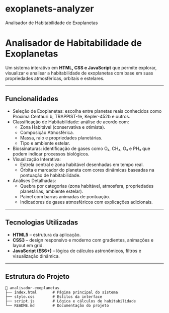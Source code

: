 # exoplanets-analyzer
Analisador de Habitabilidade de Exoplanetas
# Analisador de Habitabilidade de Exoplanetas

Um sistema interativo em **HTML, CSS e JavaScript** que permite explorar, visualizar e analisar a habitabilidade de exoplanetas com base em suas propriedades atmosféricas, orbitais e estelares. 

---

## Funcionalidades

- Seleção de Exoplanetas: escolha entre planetas reais conhecidos como Proxima Centauri b, TRAPPIST-1e, Kepler-452b e outros.
- Classificação de Habitabilidade: análise de acordo com:
  - Zona Habitável (conservativa e otimista).
  - Composição Atmosférica.
  - Massa, raio e propriedades planetárias.
  - Tipo e ambiente estelar.
- Biossinaturas: identificação de gases como O₂, CH₄, O₃ e PH₃ que podem indicar processos biológicos.
- Visualização Interativa:
  - Estrela central e zona habitável desenhadas em tempo real.
  - Órbita e marcador do planeta com cores dinâmicas baseadas na pontuação de habitabilidade.
- Análises Detalhadas:
  - Quebra por categorias (zona habitável, atmosfera, propriedades planetárias, ambiente estelar).
  - Painel com barras animadas de pontuação.
  - Indicadores de gases atmosféricos com explicações adicionais.

---

## Tecnologias Utilizadas

- **HTML5** – estrutura da aplicação.
- **CSS3** – design responsivo e moderno com gradientes, animações e layout em grid.
- **JavaScript (ES6+)** – lógica de cálculos astronômicos, filtros e visualização dinâmica.

---

## Estrutura do Projeto

```plaintext
📁 analisador-exoplanetas
├── index.html       # Página principal do sistema
├── style.css        # Estilos da interface
├── script.js        # Lógica e cálculos de habitabilidade
└── README.md        # Documentação do projeto
